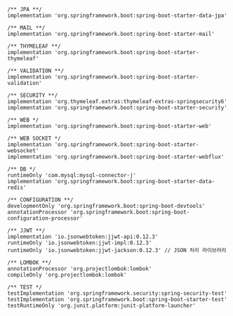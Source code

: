 
	/** JPA **/
	implementation 'org.springframework.boot:spring-boot-starter-data-jpa'
	
	/** MAIL **/
	implementation 'org.springframework.boot:spring-boot-starter-mail'
	
	/** THYMELEAF **/
	implementation 'org.springframework.boot:spring-boot-starter-thymeleaf'
	
	/** VALIDATION **/
	implementation 'org.springframework.boot:spring-boot-starter-validation'
		
	/** SECURITY **/
	implementation 'org.thymeleaf.extras:thymeleaf-extras-springsecurity6'
	implementation 'org.springframework.boot:spring-boot-starter-security'
	
	/** WEB */
	implementation 'org.springframework.boot:spring-boot-starter-web'
	
	/** WEB SOCKET */
	implementation 'org.springframework.boot:spring-boot-starter-websocket'
	implementation 'org.springframework.boot:spring-boot-starter-webflux'
	
	/** DB */
	runtimeOnly 'com.mysql:mysql-connector-j'
	implementation 'org.springframework.boot:spring-boot-starter-data-redis'
	
	/** CONFIGURATION **/
	developmentOnly 'org.springframework.boot:spring-boot-devtools'
	annotationProcessor 'org.springframework.boot:spring-boot-configuration-processor'
	
	/** JJWT **/
	implementation 'io.jsonwebtoken:jjwt-api:0.12.3'
	runtimeOnly 'io.jsonwebtoken:jjwt-impl:0.12.3'
	runtimeOnly 'io.jsonwebtoken:jjwt-jackson:0.12.3' // JSON 처리 라이브러리
	
	/** LOMBOK **/
	annotationProcessor 'org.projectlombok:lombok'
	compileOnly 'org.projectlombok:lombok'
	
	/** TEST */
	testImplementation 'org.springframework.security:spring-security-test'
	testImplementation 'org.springframework.boot:spring-boot-starter-test'
	testRuntimeOnly 'org.junit.platform:junit-platform-launcher'
